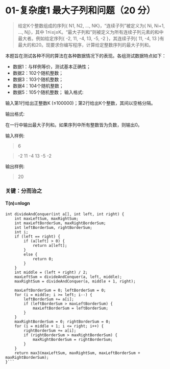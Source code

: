 # 01-复杂度1 最大子列和问题（20 分）
> 给定K个整数组成的序列{ N1, N2, ..., N​K}，“连续子列”被定义为{ Ni, Ni+1, ..., Nj}，其中 1≤i≤j≤K。“最大子列和”则被定义为所有连续子列元素的和中最大者。例如给定序列{ -2, 11, -4, 13, -5, -2 }，其连续子列{ 11, -4, 13 }有最大的和20。现要求你编写程序，计算给定整数序列的最大子列和。

 本题旨在测试各种不同的算法在各种数据情况下的表现。各组测试数据特点如下：

- 数据1：与样例等价，测试基本正确性；
- 数据2：102个随机整数；
- 数据3：103个随机整数；
- 数据4：104个随机整数；
- 数据5：105个随机整数；
输入格式:

输入第1行给出正整数K (≤100000)；第2行给出K个整数，其间以空格分隔。

输出格式:

在一行中输出最大子列和。如果序列中所有整数皆为负数，则输出0。

输入样例:

>6

>-2 11 -4 13 -5 -2

输出样例:

>20


### 关键：分而治之
#### T(n)=nlogn

```
int divideAndConquer(int a[], int left, int right) {
	int maxLeftSum, maxRightSum;
	int maxLeftBorderSum, maxRightBorderSum;
	int leftBorderSum, rightBorderSum;
	int i;
	if (left == right) {
		if (a[left] > 0) {
			return a[left];
		}
		else {
			return 0;
		}
	}
	int middle = (left + right) / 2;
	maxLeftSum = divideAndConquer(a, left, middle);
	maxRightSum = divideAndConquer(a, middle + 1, right);

	maxLeftBorderSum = 0; leftBorderSum = 0;
	for (i = middle; i >= left; i--) {
		leftBorderSum += a[i];
		if (leftBorderSum > maxLeftBorderSum) {
			maxLeftBorderSum = leftBorderSum;
		}
	}
	maxRightBorderSum = 0; rightBorderSum = 0;
	for (i = middle + 1; i <= right; i++) {
		rightBorderSum += a[i];
		if (rightBorderSum > maxRightBorderSum) {
			maxRightBorderSum = rightBorderSum;
		}
	}
	return max3(maxLeftSum, maxRightSum, maxLeftBorderSum + maxRightBorderSum);
}```
